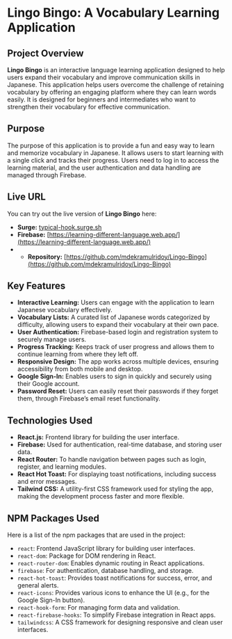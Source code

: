 # Lingo Bingo: A Vocabulary Learning Application

## Project Overview

**Lingo Bingo** is an interactive language learning application designed to help users expand their vocabulary and improve communication skills in Japanese. This application helps users overcome the challenge of retaining vocabulary by offering an engaging platform where they can learn words easily. It is designed for beginners and intermediates who want to strengthen their vocabulary for effective communication.

## Purpose

The purpose of this application is to provide a fun and easy way to learn and memorize vocabulary in Japanese. It allows users to start learning with a single click and tracks their progress. Users need to log in to access the learning material, and the user authentication and data handling are managed through Firebase.

## Live URL

You can try out the live version of **Lingo Bingo** here:  

- **Surge:** [typical-hook.surge.sh](http://typical-hook.surge.sh)  
- **Firebase:** [https://learning-different-language.web.app/](https://learning-different-language.web.app/)
- - **Repository:** [https://github.com/mdekramulridoy/Lingo-Bingo](https://github.com/mdekramulridoy/Lingo-Bingo)  

## Key Features

- **Interactive Learning:** Users can engage with the application to learn Japanese vocabulary effectively.
- **Vocabulary Lists:** A curated list of Japanese words categorized by difficulty, allowing users to expand their vocabulary at their own pace.
- **User Authentication:** Firebase-based login and registration system to securely manage users.
- **Progress Tracking:** Keeps track of user progress and allows them to continue learning from where they left off.
- **Responsive Design:** The app works across multiple devices, ensuring accessibility from both mobile and desktop.
- **Google Sign-In:** Enables users to sign in quickly and securely using their Google account.
- **Password Reset:** Users can easily reset their passwords if they forget them, through Firebase’s email reset functionality.

## Technologies Used

- **React.js:** Frontend library for building the user interface.
- **Firebase:** Used for authentication, real-time database, and storing user data.
- **React Router:** To handle navigation between pages such as login, register, and learning modules.
- **React Hot Toast:** For displaying toast notifications, including success and error messages.
- **Tailwind CSS:** A utility-first CSS framework used for styling the app, making the development process faster and more flexible.

## NPM Packages Used

Here is a list of the npm packages that are used in the project:

- `react`: Frontend JavaScript library for building user interfaces.
- `react-dom`: Package for DOM rendering in React.
- `react-router-dom`: Enables dynamic routing in React applications.
- `firebase`: For authentication, database handling, and storage.
- `react-hot-toast`: Provides toast notifications for success, error, and general alerts.
- `react-icons`: Provides various icons to enhance the UI (e.g., for the Google Sign-In button).
- `react-hook-form`: For managing form data and validation.
- `react-firebase-hooks`: To simplify Firebase integration in React apps.
- `tailwindcss`: A CSS framework for designing responsive and clean user interfaces.
